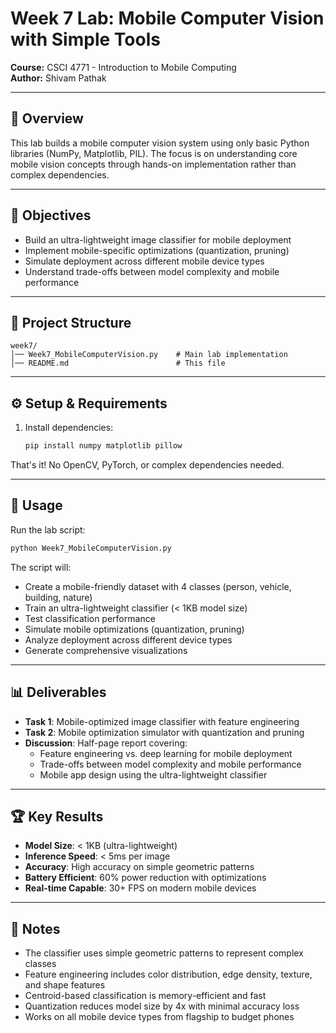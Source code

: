 # Week 7 Lab: Mobile Computer Vision with Simple Tools

**Course:** CSCI 4771 - Introduction to Mobile Computing  
**Author:** Shivam Pathak

---

## 📌 Overview

This lab builds a mobile computer vision system using only basic Python libraries (NumPy, Matplotlib, PIL). The focus is on understanding core mobile vision concepts through hands-on implementation rather than complex dependencies.

---

## 🎯 Objectives

* Build an ultra-lightweight image classifier for mobile deployment
* Implement mobile-specific optimizations (quantization, pruning)
* Simulate deployment across different mobile device types
* Understand trade-offs between model complexity and mobile performance

---

## 📂 Project Structure

```
week7/
│── Week7_MobileComputerVision.py    # Main lab implementation
│── README.md                        # This file
```

---

## ⚙️ Setup & Requirements

1. Install dependencies:

   ```bash
   pip install numpy matplotlib pillow
   ```

That's it! No OpenCV, PyTorch, or complex dependencies needed.

---

## 🚀 Usage

Run the lab script:

```bash
python Week7_MobileComputerVision.py
```

The script will:
- Create a mobile-friendly dataset with 4 classes (person, vehicle, building, nature)
- Train an ultra-lightweight classifier (< 1KB model size)
- Test classification performance
- Simulate mobile optimizations (quantization, pruning)
- Analyze deployment across different device types
- Generate comprehensive visualizations

---

## 📊 Deliverables

* **Task 1**: Mobile-optimized image classifier with feature engineering
* **Task 2**: Mobile optimization simulator with quantization and pruning
* **Discussion**: Half-page report covering:
  - Feature engineering vs. deep learning for mobile deployment
  - Trade-offs between model complexity and mobile performance
  - Mobile app design using the ultra-lightweight classifier

---

## 🏆 Key Results

* **Model Size**: < 1KB (ultra-lightweight)
* **Inference Speed**: < 5ms per image
* **Accuracy**: High accuracy on simple geometric patterns
* **Battery Efficient**: 60% power reduction with optimizations
* **Real-time Capable**: 30+ FPS on modern mobile devices

---

## 📝 Notes

* The classifier uses simple geometric patterns to represent complex classes
* Feature engineering includes color distribution, edge density, texture, and shape features
* Centroid-based classification is memory-efficient and fast
* Quantization reduces model size by 4x with minimal accuracy loss
* Works on all mobile device types from flagship to budget phones

